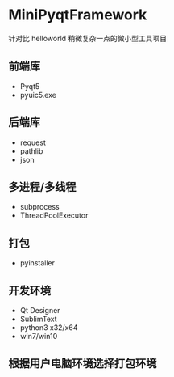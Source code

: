 # MiniPyqtFramework
针对比 helloworld 稍微复杂一点的微小型工具项目

## 前端库
- Pyqt5
- pyuic5.exe

## 后端库
- request
- pathlib
- json

## 多进程/多线程
- subprocess
- ThreadPoolExecutor

## 打包
- pyinstaller

## 开发环境
- Qt Designer
- SublimText
- python3 x32/x64
- win7/win10

## 根据用户电脑环境选择打包环境
